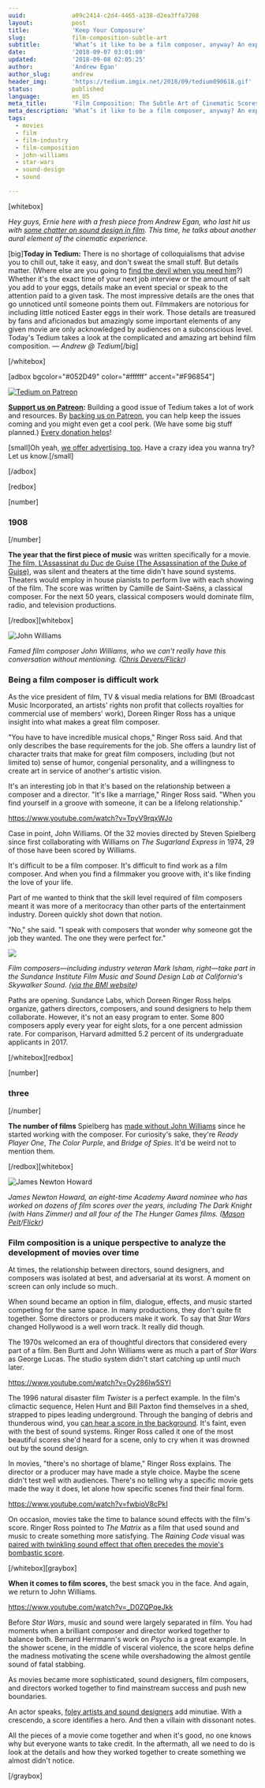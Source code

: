 ```yaml
---
uuid:             a09c2414-c2d4-4465-a138-d2ea3ffa7208
layout:           post
title:            'Keep Your Composure'
slug:             film-composition-subtle-art
subtitle:         'What’s it like to be a film composer, anyway? An expert on the subject pads our knowledge of film composition, what might be cinema’s most subtle art form.'
date:             '2018-09-07 03:01:00'
updated:          '2018-09-08 02:05:25'
author:           'Andrew Egan'
author_slug:      andrew
header_img:       'https://tedium.imgix.net/2018/09/tedium090618.gif'
status:           published
language:         en_US
meta_title:       'Film Composition: The Subtle Art of Cinematic Scores'
meta_description: 'What’s it like to be a film composer, anyway? An expert on the subject pads our knowledge of film composition, what might be cinema’s most subtle art form.'
tags:
  - movies
  - film
  - film-industry
  - film-composition
  - john-williams
  - star-wars
  - sound-design
  - sound

---
```


[whitebox]

*Hey guys, Ernie here with a fresh piece from Andrew Egan, who last hit us with [some chatter on sound design in film](https://tedium.co/2018/07/31/indiana-jones-sound-design-history/). This time, he talks about another aural element of the cinematic experience.*

[big]**Today in Tedium:** There is no shortage of colloquialisms that advise you to chill out, take it easy, and don't sweat the small stuff. But details matter. (Where else are you going to [find the devil when you need him](https://idioms.thefreedictionary.com/the+devil+is+in+the+detail)?) Whether it's the exact time of your next job interview or the amount of salt you add to your eggs, details make an event special or speak to the attention paid to a given task. The most impressive details are the ones that go unnoticed until someone points them out. Filmmakers are notorious for including little noticed Easter eggs in their work. Those details are treasured by fans and aficionados but amazingly some important elements of any given movie are only acknowledged by audiences on a subconscious level. Today's Tedium takes a look at the complicated and amazing art behind film composition. _— Andrew @ Tedium_[/big]

[/whitebox]

[adbox bgcolor="#052D49" color="#ffffff" accent="#F96854"]

[![Tedium on Patreon](https://tedium.imgix.net/2017/11/patreonnewb.png)](https://www.patreon.com/tedium)

**[Support us on Patreon](https://www.patreon.com/tedium):** Building a good issue of Tedium takes a lot of work and resources. By [backing us on Patreon](https://www.patreon.com/tedium), you can help keep the issues coming and you might even get a cool perk. (We have some big stuff planned.) [Every donation helps](https://www.patreon.com/tedium)!

[small]Oh yeah, [we offer advertising, too](http://tedium.co/advertising/). Have a crazy idea you wanna try? Let us know.[/small]

[/adbox]

[redbox]

[number]
### 1908
[/number]

**The year that the first piece of music** was written specifically for a movie. [The film,  L'Assassinat du Duc de Guise (The Assassination of the Duke of Guise)](https://www.youtube.com/watch?v=zqvrHv7sz8E), was silent and theaters at the time didn't have sound systems. Theaters would employ in house pianists to perform live with each showing of the film. The score was written by Camille de Saint-Saëns, a classical composer. For the next 50 years, classical composers would dominate film, radio, and television productions.

[/redbox][whitebox]

![John Williams](https://tedium.imgix.net/2018/09/0906_williams.jpg)

*Famed film composer John Williams, who we can't really have this conversation without mentioning. ([Chris Devers/Flickr](https://www.flickr.com/photos/cdevers/5783836199/))*

### Being a film composer is difficult work

As the vice president of film, TV & visual media relations for BMI (Broadcast Music Incorporated, an artists' rights non profit that collects royalties for commercial use of members' work), Doreen Ringer Ross has a unique insight into what makes a great film composer.

"You have to have incredible musical chops," Ringer Ross said. And that only describes the base requirements for the job. She offers a laundry list of character traits that make for great film composers, including (but not limited to) sense of humor, congenial personality, and a willingness to create art in service of another's artistic vision. 

It's an interesting job in that it's based on the relationship between a composer and a director. "It's like a marriage," Ringer Ross said. "When you find yourself in a groove with someone, it can be a lifelong relationship."

https://www.youtube.com/watch?v=TpyV9rqxWJo

Case in point, John Williams. Of the 32 movies directed by Steven Spielberg since first collaborating with Williams on _The Sugarland Express_ in 1974, 29 of those have been scored by Williams.

It's difficult to be a film composer. It's difficult to find work as a film composer. And when you find a filmmaker you groove with, it's like finding the love of your life. 

Part of me wanted to think that the skill level required of film composers meant it was more of a meritocracy than other parts of the entertainment industry. Doreen quickly shot down that notion.

"No," she said. "I speak with composers that wonder why someone got the job they wanted. The one they were perfect for."

![](https://tedium.imgix.net/2018/09/0906_sundance.jpg)

*Film composers—including industry veteran Mark Isham, right—take part in the Sundance Institute Film Music and Sound Design Lab at California's Skywalker Sound. ([via the BMI website](https://www.bmi.com/news/entry/bmi-and-skywalker-sound-complete-another-successful-year-of-supporting-sund))*

Paths are opening. Sundance Labs, which Doreen Ringer Ross helps organize, gathers directors, composers, and sound designers to help them collaborate. However, it's not an easy program to enter. Some 800 composers apply every year for eight slots, for a one percent admission rate. For comparison, Harvard admitted 5.2 percent of its undergraduate applicants in 2017. 

[/whitebox][redbox]

[number]
### three
[/number]

**The number of films** Spielberg has [made without John Williams](https://www.independent.co.uk/arts-entertainment/films/news/ready-player-one-steven-spielberg-john-williams-composer-the-papers-a7834136.html) since he started working with the composer. For curiosity's sake, they're _Ready Player One_, _The Color Purple_, and _Bridge of Spies_. It'd be weird not to mention them. 

[/redbox][whitebox]

![James Newton Howard](https://tedium.imgix.net/2018/09/0906_howard.jpg)

*James Newton Howard, an eight-time Academy Award nominee who has worked on dozens of film scores over the years, including The Dark Knight (with Hans Zimmer) and all four of the The Hunger Games films. ([Mason Pelt](https://www.masonpelt.com/)/[Flickr](https://www.flickr.com/photos/masonpelt/14923134484/))*

### Film composition is a unique perspective to analyze the development of movies over time

At times, the relationship between directors, sound designers, and composers was isolated at best, and adversarial at its worst. A moment on screen can only include so much.

When sound became an option in film, dialogue, effects, and music started competing for the same space. In many productions, they don't quite fit together. Some directors or producers make it work. To say that _Star Wars_ changed Hollywood is a well worn track. It really did though.  

The 1970s welcomed an era of thoughtful directors that considered every part of a film. Ben Burtt and John Williams were as much a part of _Star Wars_ as George Lucas. The studio system didn't start catching up until much later.

https://www.youtube.com/watch?v=Oy286lw5SYI

The 1996 natural disaster film _Twister_ is a perfect example. In the film's climactic sequence, Helen Hunt and Bill Paxton find themselves in a shed, strapped to pipes leading underground. Through the banging of debris and thunderous wind, you [can hear a score in the background](https://www.youtube.com/watch?v=Oy286lw5SYI). It's faint, even with the best of sound systems. Ringer Ross called it one of the most beautiful scores she'd heard for a scene, only to cry when it was drowned out by the sound design.

In movies, "there's no shortage of blame," Ringer Ross explains. The director or a producer may have made a style choice. Maybe the scene didn't test well with audiences. There's no telling why a specific movie gets made the way it does, let alone how specific scenes find their final form.

https://www.youtube.com/watch?v=fwbioV8cPkI

On occasion, movies take the time to balance sound effects with the film's score. Ringer Ross pointed to _The Matrix_ as a film that used sound and music to create something more satisfying. The _Raining Code_ visual was [paired with twinkling sound effect that often precedes the movie's bombastic score](https://www.youtube.com/watch?v=fwbioV8cPkI&list=PLohYzz4btpaRFBPlUNM4Ytw9uQzKz_88s).  

[/whitebox][graybox]

**When it comes to film scores,** the best smack you in the face. And again, we return to John Williams.

https://www.youtube.com/watch?v=_D0ZQPqeJkk

Before _Star Wars_, music and sound were largely separated in film. You had moments when a brilliant composer and director worked together to balance both. Bernard Herrmann's work on _Psycho_ is a great example. In the shower scene, in the middle of visceral violence, the score helps define the madness motivating the scene while overshadowing the almost gentile sound of fatal stabbing.

As movies became more sophisticated, sound designers, film composers, and directors worked together to find mainstream success and push new boundaries.

An actor speaks, [foley artists and sound designers](https://tedium.co/2018/07/31/indiana-jones-sound-design-history/) add minutiae. With a crescendo, a score identifies a hero. And then a villain with dissonant notes.

All the pieces of a movie come together and when it's good, no one knows why but everyone wants to take credit. In the aftermath, all we need to do is look at the details and how they worked together to create something we almost didn't notice.

[/graybox]
